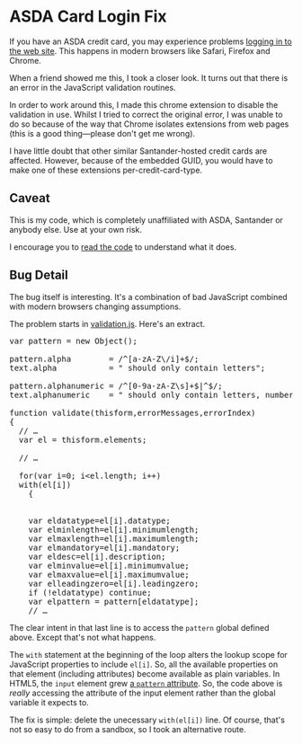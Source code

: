 ASDA Card Login Fix
===================

If you have an ASDA credit card, you may experience problems [logging in to the web site](https://www.santandercards.co.uk/eservice/authentication/asda).  This happens in modern browsers like Safari, Firefox and Chrome.

When a friend showed me this, I took a closer look.  It turns out that there is an error in the JavaScript validation routines.

In order to work around this, I made this chrome extension to disable the validation in use.  Whilst I tried to correct the original error, I was unable to do so because of the way that Chrome isolates extensions from web pages (this is a good thing—please don't get me wrong).

I have little doubt that other similar Santander-hosted credit cards are affected.  However, because of the embedded GUID, you would have to make one of these extensions per-credit-card-type.

Caveat
------

This is my code, which is completely unaffiliated with ASDA, Santander or anybody else.  Use at your own risk.

I encourage you to [read the code](script.js) to understand what it does.

Bug Detail
----------

The bug itself is interesting.  It's a combination of bad JavaScript combined with modern browsers changing assumptions.

The problem starts in [validation.js](https://www.santandercards.co.uk/eservice/content/asda/validation.js).  Here's an extract.

<pre>
var pattern = new Object();

pattern.alpha        = /^[a-zA-Z\/i]+$/;
text.alpha           = " should only contain letters";

pattern.alphanumeric = /^[0-9a-zA-Z\s]+$|^$/;
text.alphanumeric    = " should only contain letters, numbers and space";

function validate(thisform,errorMessages,errorIndex)
{
  // …
  var el = thisform.elements;

  // …

  for(var i=0; i&lt;el.length; i++)
  with(el[i])
	{


    var eldatatype=el[i].datatype;
    var elminlength=el[i].minimumlength;
    var elmaxlength=el[i].maximumlength;
    var elmandatory=el[i].mandatory;
    var eldesc=el[i].description;
    var elminvalue=el[i].minimumvalue;
    var elmaxvalue=el[i].maximumvalue;
    var elleadingzero=el[i].leadingzero;
    if (!eldatatype) continue;
    var elpattern = pattern[eldatatype];
    // …
</pre>

The clear intent in that last line is to access the `pattern` global defined above.  Except that's not what happens.

The `with` statement at the beginning of the loop alters the lookup scope for JavaScript properties to include `el[i]`.  So, all the available properties on that element (including attributes) become available as plain variables.  In HTML5, the `input` element grew [a `pattern` attribute](http://www.w3.org/TR/html5/author/common-input-element-attributes.html#the-pattern-attribute).  So, the code above is *really* accessing the attribute of the input element rather than the global variable it expects to.

The fix is simple: delete the unecessary `with(el[i])` line.  Of course, that's not so easy to do from a sandbox, so I took an alternative route.

